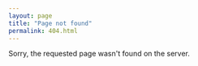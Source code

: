 ```yaml
---
layout: page
title: "Page not found"
permalink: 404.html
---
```

<div class="not-found-404">
    <p>Sorry, the requested page wasn't found on the server.</p>
</div>